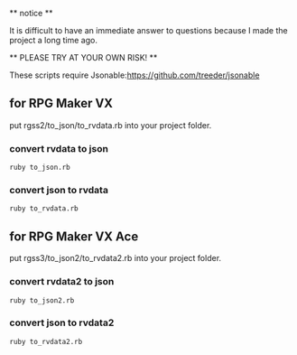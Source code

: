 ** notice **

It is difficult to have an immediate answer to questions because I made the project a long time ago.

** PLEASE TRY AT YOUR OWN RISK! **

These scripts require Jsonable:https://github.com/treeder/jsonable

for RPG Maker VX
----------------

put rgss2/to_json/to_rvdata.rb into your project folder.

### convert rvdata to json ###

    ruby to_json.rb

### convert json to rvdata ###

    ruby to_rvdata.rb

for RPG Maker VX Ace
--------------------

put rgss3/to_json2/to_rvdata2.rb into your project folder.

### convert rvdata2 to json ###

    ruby to_json2.rb

### convert json to rvdata2 ###

    ruby to_rvdata2.rb

